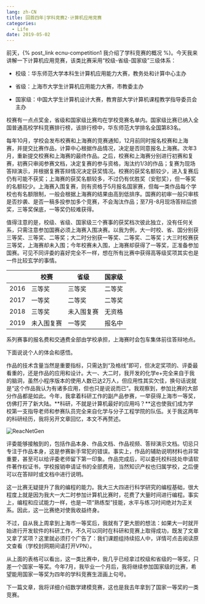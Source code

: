 ```yaml
---
lang: zh-CN
title: 回首四年|学科竞赛2·计算机应用竞赛
categories:
  - Life
date: 2019-05-02
---
```

前天，{% post_link ecnu-competition1 我介绍了学科竞赛的概况 %}。今天我来讲解一下计算机应用竞赛，该类比赛采用“校级-省级-国家级”三级体系：

* 校级：华东师范大学本科生计算机应用能力大赛，教务处和计算中心主办

* 省级：上海市大学生计算机应用能力大赛，市教委主办

* 国家级：中国大学生计算机设计大赛，教育部大学计算机课程教学指导委员会主办

校赛有一点点奖金，省级和国家级比赛均在学校竞赛名单内。国家级比赛已纳入全国普通高校学科竞赛排行榜，该排行榜中，华东师范大学排名全国第83名。

每年10月，学校会发布校赛和上海赛的竞赛通知，12月前同时报名校赛和上海赛，并提交比赛作品，计算中心根据作品情况，决定是否同意报名上海赛。次年3月，重新提交校赛和上海赛的最终作品。之后，校赛和上海赛分别进行初赛和复赛，初赛只审阅参赛文档，决定复赛的参与资格，淘汰约1/3的作品；复赛为现场答辩演示，并根据复赛答辩情况决定获奖情况。校赛的获奖名额较少，进入复赛后仍有可能不获奖；上海赛的获奖名额较多，不过仍有优胜奖（安慰奖），但一等奖的名额较少。上海赛入围复赛，则有资格于5月报名国家赛，但每一类作品每个学校也有名额限制，一般会根据上海赛的结果由高到低排序。国赛的初审一般只审核是否抄袭、是否一稿多投参加多个竞赛，不会淘汰作品；至7月-8月现场答辩后颁奖，三等奖保底，一等奖仍较难获得。

值得注意的是，校级、省级、国家级三个赛事的获奖档次彼此独立，没有任何关系，只需注意参加国赛必须上海赛入围决赛。以我为例，大一时校、省、国分别获三等奖、三等奖、二等奖；大二时分别获一等奖、二等奖、二等奖；大三时校赛获三等奖，上海赛却未入围；今年校赛未入围，上海赛却获得了一等奖，正准备参加国赛。可见不同评委的喜好完全不一样，想在所有比赛中获得高等级奖项其实也是一件比较玄学的事情。

|    | 校赛 | 省级 | 国家级|
| -- | ---- | --- | ------|
|2016|三等奖|三等奖|二等奖|
|2017|一等奖|二等奖|二等奖|
|2018|三等奖|未入围复赛|无资格|
|2019|未入围复赛|一等奖|报名中|

系列赛事的报名费和交通费全部由学校承担，上海赛时会包车集体前往答辩地点。

下面说说个人的体会和感悟。

作品的技术含量当然是重要指标，只需达到“及格线”即可，但决定奖项的、评委最看重的，还是作品的应用和设计。大一、大二时，我开发的化学e+完全来自于我的脑洞，虽然小程序版本的使用人数已达2万人，但应用性其实欠佳，换句话说就是“这个作品我认为有诸多应用，但也只是说说而已”。我观察到，参加比赛的大部分作品都是如此。今年，我拿着科研工作的副产品参赛，一举获得上海市一等奖，仿佛打开了新大陆。**科研，不就是计算机最好的应用吗？**这也使我们成为学校第一支指导老师和参赛队员完全来自化学与分子工程学院的队伍。关于我这两年的科研经历，我将另开文章回忆，本文不再赘述。

![ReacNetGen](//images.weserv.nl/?url=drive.google.com/uc?id=1N3QBucCi5pCkHQD-a_2qEq3eoQnOeIb_)

评委能够接触到的，包括作品本身、作品文档、作品视频、答辩演示文档。切忌只专注于作品本身，这是参赛新手常犯的错误。事实上，作品的辅助说明材料也非常重要，甚至可以给评委老师留下第一印象。作品完成后，可以委托校科技处申请软件著作权证书，学校报销申请证书的全部费用，当然知识产权也归属学校，之后便可以在答辩时或文档中进行说明。

这一比赛无疑提升了我的编程的能力。我大三大四进行科学研究的编程基础，很大程度上就是因为我大一大二时参加计算机比赛时，花费了大量时间进行编程。事实上，编程和应试能力一样，也是一项“熟练型”技能，水平与练习时间绝对为正关系。因此，这一比赛绝对使我收益终身。

不过，自从我上周拿到上海市一等奖后，我就有了更大胆的想法：如果大一时就开始进行开发软件的科研工作，不久可以同时在科研和竞赛上取得成功，既发了文章又拿了奖项？这里就必须打个广告了：我们课题组持续招人中，详情可点击阅读原文查看（学校封网期间请打开VPN）。

从上面的表格可以看出，这一类比赛中，我几乎已经拿过校级和省级的一等奖，只差一个国家一等奖。今年7月，我毕业一个月后，我将继续参加国家级的比赛，希望能用国家一等奖为四年的学科竞赛生涯画上句号。

下一篇文章，我将详细介绍数学建模竞赛，这也是我去年拿到了国家一等奖的一类竞赛。
